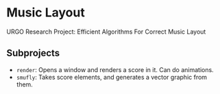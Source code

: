 # Music Layout
URGO Research Project: Efficient Algorithms For Correct Music Layout

## Subprojects
- `render`: Opens a window and renders a score in it.  Can do animations.
- `smufly`: Takes score elements, and generates a vector graphic from them.
